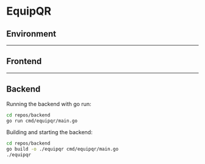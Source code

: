 # EquipQR

## Environment

---

## Frontend

---

## Backend
Running the backend with go run:

```sh
cd repos/backend
go run cmd/equipqr/main.go
```

Building and starting the backend:

```sh
cd repos/backend
go build -o ./equipqr cmd/equipqr/main.go
./equipqr
```